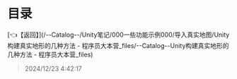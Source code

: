 # 目录  


[👈【返回】](/--Catalog--/Unity笔记/000一些功能示例000/导入真实地图/Unity构建真实地形的几种方法 - 程序员大本营_files/--Catalog--Unity构建真实地形的几种方法 - 程序员大本营_files)  








> 2024/12/23 4:42:17
